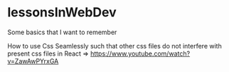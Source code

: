 # lessonsInWebDev
Some basics that I want to remember 

How to use Css Seamlessly such that other css files do not interfere with present css files in React
=> https://www.youtube.com/watch?v=ZawAwPYrxGA

